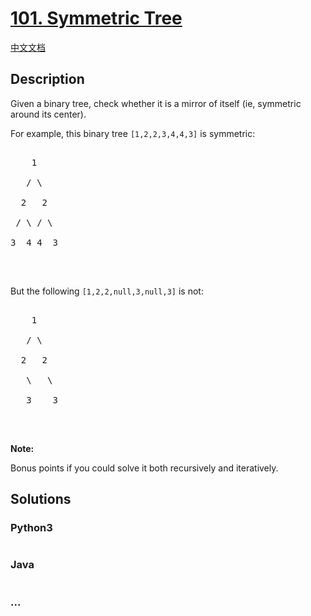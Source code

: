 # [101. Symmetric Tree](https://leetcode.com/problems/symmetric-tree)

[中文文档](/solution/0100-0199/0101.Symmetric%20Tree/README.md)

## Description
<p>Given a binary tree, check whether it is a mirror of itself (ie, symmetric around its center).</p>



<p>For example, this binary tree <code>[1,2,2,3,4,4,3]</code> is symmetric:</p>



<pre>

    1

   / \

  2   2

 / \ / \

3  4 4  3

</pre>



<p>&nbsp;</p>



<p>But the following <code>[1,2,2,null,3,null,3]</code> is not:</p>



<pre>

    1

   / \

  2   2

   \   \

   3    3

</pre>



<p>&nbsp;</p>



<p><b>Note:</b><br />

Bonus points if you could solve it both recursively and iteratively.</p>




## Solutions


<!-- tabs:start -->

### **Python3**

```python

```

### **Java**

```java

```

### **...**
```

```

<!-- tabs:end -->